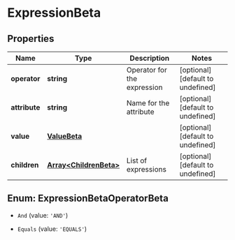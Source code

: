 # ExpressionBeta

## Properties

Name | Type | Description | Notes
------------ | ------------- | ------------- | -------------
**operator** | **string** | Operator for the expression | [optional] [default to undefined]
**attribute** | **string** | Name for the attribute | [optional] [default to undefined]
**value** | [**ValueBeta**](ValueBeta.md) |  | [optional] [default to undefined]
**children** | [**Array&lt;ChildrenBeta&gt;**](ChildrenBeta.md) | List of expressions | [optional] [default to undefined]



## Enum: ExpressionBetaOperatorBeta


* `And` (value: `'AND'`)

* `Equals` (value: `'EQUALS'`)




